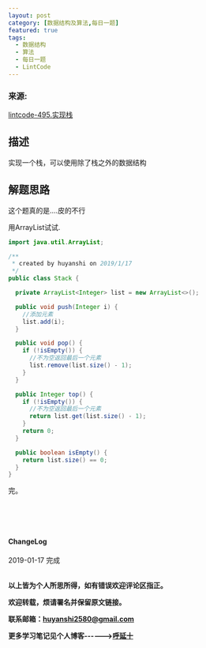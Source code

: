 ```yaml
---
layout: post
category: [数据结构及算法,每日一题]
featured: true
tags:
  - 数据结构
  - 算法
  - 每日一题
  - LintCode
---
```


### 来源:   
<a href="https://www.lintcode.com/problem/implement-stack/description">lintcode-495.实现栈</a>  

## 描述
实现一个栈，可以使用除了栈之外的数据结构

## 解题思路

这个题真的是....皮的不行

用ArrayList试试.

```java
import java.util.ArrayList;

/**
 * created by huyanshi on 2019/1/17
 */
public class Stack {

  private ArrayList<Integer> list = new ArrayList<>();

  public void push(Integer i) {
    //添加元素
    list.add(i);
  }

  public void pop() {
    if (!isEmpty()) {
      //不为空返回最后一个元素
      list.remove(list.size() - 1);
    }
  }

  public Integer top() {
    if (!isEmpty()) {
      //不为空返回最后一个元素
      return list.get(list.size() - 1);
    }
    return 0;
  }

  public boolean isEmpty() {
    return list.size() == 0;
  }
}

```


完。

<br>
<br>
<br>
<h4>ChangeLog</h4>
2019-01-17 完成
<br>
<br>


**以上皆为个人所思所得，如有错误欢迎评论区指正。**

**欢迎转载，烦请署名并保留原文链接。**

**联系邮箱：huyanshi2580@gmail.com**

**更多学习笔记见个人博客------><a href="{{ site.baseurl }}/">呼延十</a>**
